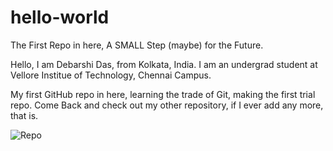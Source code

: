 # hello-world
The First Repo in here, A SMALL Step (maybe) for the Future.

Hello, I am Debarshi Das, from Kolkata, India.
I am an undergrad student at Vellore  Institue of Technology, Chennai Campus.

My first GitHub repo in here, learning the trade of Git, making the first trial repo.
Come Back and check out my other repository, if I ever add any more, that is.

![Repo](https://octodex.github.com/images/repo.png)
